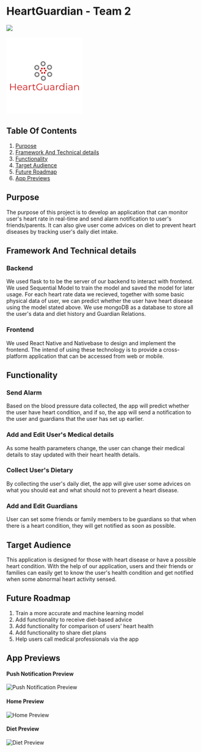 # HeartGuardian - Team 2 
![](https://img.shields.io/static/v1?label=Microsoft%20Imagine%20Cup%202020&message=Team%202&color=success?style=flat-square&logo=microsoft)

![logo](smallogo.png)

## Table Of Contents

1. [Purpose](#Purpose)
2. [Framework And Technical details](#Framework-And-Technical-details)
3. [Functionality](#Functionality)
4. [Target Audience](#Target-Audience)
5. [Future Roadmap](#Future-Roadmap)
6. [App Previews](#App-Previews)

## Purpose

The purpose of this project is to develop an application that can monitor user's heart rate in real-time and send alarm notification to user's friends/parents. It can also give user come advices on diet to prevent heart diseases by tracking user's daily diet intake.

## Framework And Technical details

### Backend

We used flask to to be the server of our backend to interact with frontend. We used Sequential Model to train the model and saved the model for later usage. For each heart rate data we recieved, together with some basic physical data of user, we can predict whether the user have heart disease using the model stated above. We use mongoDB as a database to store all the user's data and diet history and Guardian Relations.

### Frontend

We used React Native and Nativebase to design and implement the frontend. The intend of using these technology is to provide a cross-platform application that can be accessed from web or mobile.

## Functionality

### Send Alarm

Based on the blood pressure data collected, the app will predict whether the user have heart condition, and if so, the app will send a notification to the user and guardians that the user has set up earlier.

### Add and Edit User's Medical details

As some health parameters change, the user can change their medical details to stay updated with their heart health details.

### Collect User's Dietary

By collecting the user's daily diet, the app will give user some advices on what you should eat and what should not to prevent a heart disease.

### Add and Edit Guardians

User can set some friends or family members to be guardians so that when there is a heart condition, they will get notified as soon as possible.

## Target Audience

This application is designed for those with heart disease or have a possible heart condition. With the help of our application, users and their friends or families can easily get to know the user's health condition and get notified when some abnormal heart activity sensed.

## Future Roadmap

1. Train a more accurate and machine learning model
2. Add functionality to receive diet-based advice
3. Add functionality for comparison of users’ heart health
4. Add functionality to share diet plans
5. Help users call medical professionals via the app

## App Previews
#### Push Notification Preview
![Push Notification Preview](https://github.com/steven-lm/HeartGuardian/blob/main/previews/pushnotification.JPG)

#### Home Preview
![Home Preview](https://github.com/steven-lm/HeartGuardian/blob/main/previews/home.JPG)

#### Diet Preview
![Diet Preview](https://github.com/steven-lm/HeartGuardian/blob/main/previews/diet.JPG)

